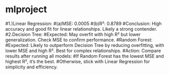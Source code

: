 # mlproject
#1.)Linear Regression:
#(a)MSE: 0.0005
#(b)R²: 0.8789
#Conclusion: High accuracy and good fit for linear relationships. Likely a strong contender.
#2.Decision Tree:
#Expected: May overfit with high R² but lower generalization. Check MSE to confirm performance.
#Random Forest:
#Expected: Likely to outperform Decision Tree by reducing overfitting, with lower MSE and high R². Best for complex relationships.
#Action: Compare results after running all models:
#If Random Forest has the lowest MSE and highest R², it’s the best.
#Otherwise, stick with Linear Regression for simplicity and efficiency.







